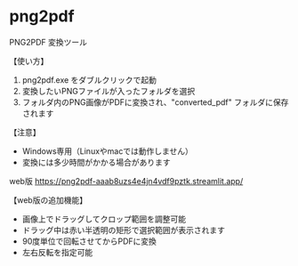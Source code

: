 # png2pdf
PNG2PDF 変換ツール

【使い方】
1. png2pdf.exe をダブルクリックで起動
2. 変換したいPNGファイルが入ったフォルダを選択
3. フォルダ内のPNG画像がPDFに変換され、"converted_pdf" フォルダに保存されます

【注意】
- Windows専用（Linuxやmacでは動作しません）
- 変換には多少時間がかかる場合があります

web版
https://png2pdf-aaab8uzs4e4jn4vdf9pztk.streamlit.app/

【web版の追加機能】
- 画像上でドラッグしてクロップ範囲を調整可能
- ドラッグ中は赤い半透明の矩形で選択範囲が表示されます
- 90度単位で回転させてからPDFに変換
- 左右反転を指定可能

